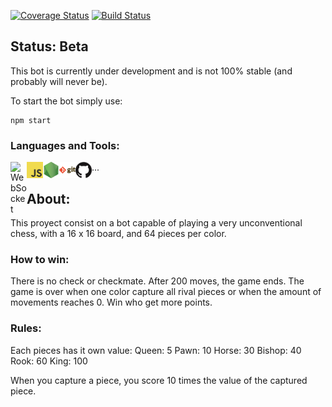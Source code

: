 [![Coverage Status](https://coveralls.io/repos/github/nicolasvidelac/MegaChessClient/badge.svg?branch=beta)](https://coveralls.io/github/nicolasvidelac/MegaChessClient?branch=beta)
[![Build Status](https://travis-ci.com/nicolasvidelac/MegaChessClient.svg?branch=beta)](https://travis-ci.com/nicolasvidelac/MegaChessClient)

## Status: Beta
This bot is currently under development and is not 100% stable (and probably will never be).

To start the bot simply use:
```
npm start
```

### Languages and Tools:
<img align="left" alt="WebSocket" width="26px" src="https://sub1.kevinchisholm.com/blog/images/smart-websocket-client-icon.png" />
<img align="left" alt="JavaScript" width="26px" src="https://raw.githubusercontent.com/github/explore/80688e429a7d4ef2fca1e82350fe8e3517d3494d/topics/javascript/javascript.png" />
<img align="left" alt="Node.js" width="26px" src="https://raw.githubusercontent.com/github/explore/80688e429a7d4ef2fca1e82350fe8e3517d3494d/topics/nodejs/nodejs.png" />
<img align="left" alt="Git" width="26px" src="https://raw.githubusercontent.com/github/explore/80688e429a7d4ef2fca1e82350fe8e3517d3494d/topics/git/git.png" />
<img align="left" alt="GitHub" width="26px" src="https://raw.githubusercontent.com/github/explore/78df643247d429f6cc873026c0622819ad797942/topics/github/github.png" />
...

## About:
This proyect consist on a bot capable of playing a very unconventional chess, with a 16 x 16 board, and 64 pieces per color.

### How to win:
There is no check or checkmate.
After 200 moves, the game ends.
The game is over when one color capture all rival pieces or when the amount of movements reaches 0.
Win who get more points.

### Rules:
Each pieces has it own value:
  Queen: 5
  Pawn: 10
  Horse: 30
  Bishop: 40
  Rook: 60
  King: 100

When you capture a piece, you score 10 times the value of the captured piece.
